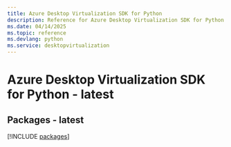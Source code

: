 ```yaml
---
title: Azure Desktop Virtualization SDK for Python
description: Reference for Azure Desktop Virtualization SDK for Python
ms.date: 04/14/2025
ms.topic: reference
ms.devlang: python
ms.service: desktopvirtualization
---
```

# Azure Desktop Virtualization SDK for Python - latest
## Packages - latest
[!INCLUDE [packages](desktop-virtualization-index.md)]